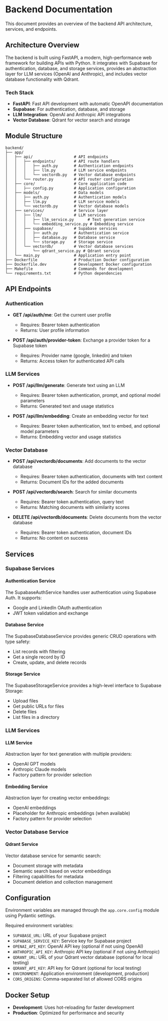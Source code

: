 # Backend Documentation

This document provides an overview of the backend API architecture, services, and endpoints.

## Architecture Overview

The backend is built using FastAPI, a modern, high-performance web framework for building APIs with Python. It integrates with Supabase for authentication, database, and storage services, provides an abstraction layer for LLM services (OpenAI and Anthropic), and includes vector database functionality with Qdrant.

### Tech Stack

- **FastAPI**: Fast API development with automatic OpenAPI documentation
- **Supabase**: For authentication, database, and storage
- **LLM Integration**: OpenAI and Anthropic API integrations
- **Vector Database**: Qdrant for vector search and storage

## Module Structure

```
backend/
├── app/
│   ├── api/                  # API endpoints
│   │   ├── endpoints/        # API route handlers
│   │   │   ├── auth.py       # Authentication endpoints
│   │   │   ├── llm.py        # LLM service endpoints
│   │   │   └── vectordb.py   # Vector database endpoints
│   │   └── router.py         # API router configuration
│   ├── core/                 # Core application code
│   │   ├── config.py         # Application configuration
│   ├── models/               # Data models
│   │   ├── auth.py           # Authentication models
│   │   ├── llm.py            # LLM service models
│   │   └── vectordb.py       # Vector database models
│   ├── services/             # Service layer
│   │   ├── llm/              # LLM services
│   │   │   ├── llm_service.py      # Text generation service
│   │   │   └── embedding_service.py # Embedding service
│   │   ├── supabase/         # Supabase services
│   │   │   ├── auth.py       # Authentication service
│   │   │   ├── database.py   # Database service
│   │   │   └── storage.py    # Storage service
│   │   └── vectordb/         # Vector database services
│   │       └── qdrant_service.py # Qdrant service
│   └── main.py               # Application entry point
├── Dockerfile                # Production Docker configuration
├── Dockerfile.dev            # Development Docker configuration
├── Makefile                  # Commands for development
└── requirements.txt          # Python dependencies
```

## API Endpoints

### Authentication

- **GET /api/auth/me**: Get the current user profile
  - Requires: Bearer token authentication
  - Returns: User profile information

- **POST /api/auth/provider-token**: Exchange a provider token for a Supabase token
  - Requires: Provider name (google, linkedin) and token
  - Returns: Access token for authenticated API calls

### LLM Services

- **POST /api/llm/generate**: Generate text using an LLM
  - Requires: Bearer token authentication, prompt, and optional model parameters
  - Returns: Generated text and usage statistics

- **POST /api/llm/embedding**: Create an embedding vector for text
  - Requires: Bearer token authentication, text to embed, and optional model parameters
  - Returns: Embedding vector and usage statistics

### Vector Database

- **POST /api/vectordb/documents**: Add documents to the vector database
  - Requires: Bearer token authentication, documents with text content
  - Returns: Document IDs for the added documents

- **POST /api/vectordb/search**: Search for similar documents
  - Requires: Bearer token authentication, query text
  - Returns: Matching documents with similarity scores

- **DELETE /api/vectordb/documents**: Delete documents from the vector database
  - Requires: Bearer token authentication, document IDs
  - Returns: No content on success

## Services

### Supabase Services

#### Authentication Service

The SupabaseAuthService handles user authentication using Supabase Auth. It supports:

- Google and LinkedIn OAuth authentication
- JWT token validation and exchange

#### Database Service

The SupabaseDatabaseService provides generic CRUD operations with type safety:

- List records with filtering
- Get a single record by ID
- Create, update, and delete records

#### Storage Service

The SupabaseStorageService provides a high-level interface to Supabase Storage:

- Upload files
- Get public URLs for files
- Delete files
- List files in a directory

### LLM Services

#### LLM Service

Abstraction layer for text generation with multiple providers:

- OpenAI GPT models
- Anthropic Claude models
- Factory pattern for provider selection

#### Embedding Service

Abstraction layer for creating vector embeddings:

- OpenAI embeddings
- Placeholder for Anthropic embeddings (when available)
- Factory pattern for provider selection

### Vector Database Service

#### Qdrant Service

Vector database service for semantic search:

- Document storage with metadata
- Semantic search based on vector embeddings
- Filtering capabilities for metadata
- Document deletion and collection management

## Configuration

Environment variables are managed through the `app.core.config` module using Pydantic settings.

Required environment variables:

- `SUPABASE_URL`: URL of your Supabase project
- `SUPABASE_SERVICE_KEY`: Service key for Supabase project
- `OPENAI_API_KEY`: OpenAI API key (optional if not using OpenAI)
- `ANTHROPIC_API_KEY`: Anthropic API key (optional if not using Anthropic)
- `QDRANT_URL`: URL of your Qdrant vector database (optional for local testing)
- `QDRANT_API_KEY`: API key for Qdrant (optional for local testing)
- `ENVIRONMENT`: Application environment (development, production)
- `CORS_ORIGINS`: Comma-separated list of allowed CORS origins

## Docker Setup

- **Development**: Uses hot-reloading for faster development
- **Production**: Optimized for performance and security
